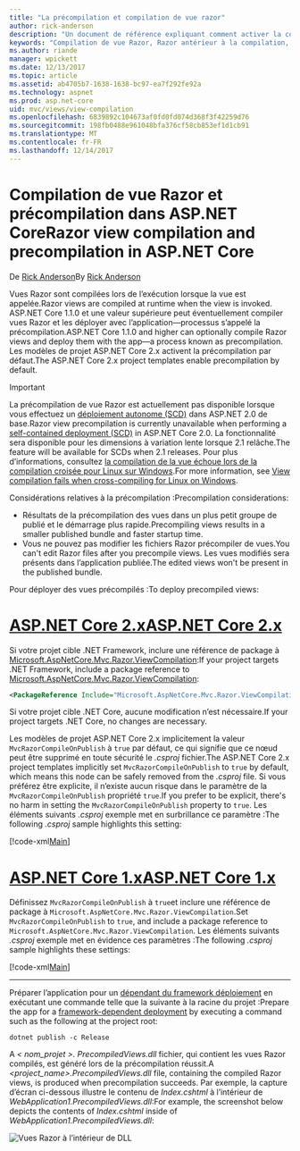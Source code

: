 ```yaml
---
title: "La précompilation et compilation de vue razor"
author: rick-anderson
description: "Un document de référence expliquant comment activer la compilation de vue MVC Razor et précompilation dans les applications ASP.NET Core."
keywords: "Compilation de vue Razor, Razor antérieur à la compilation, la précompilation de Razor ASP.NET Core"
ms.author: riande
manager: wpickett
ms.date: 12/13/2017
ms.topic: article
ms.assetid: ab4705b7-1638-1638-bc97-ea7f292fe92a
ms.technology: aspnet
ms.prod: asp.net-core
uid: mvc/views/view-compilation
ms.openlocfilehash: 6839892c104673af0fd0fd074d368f3f42259d76
ms.sourcegitcommit: 198fb0488e961048bfa376cf58cb853ef1d1cb91
ms.translationtype: MT
ms.contentlocale: fr-FR
ms.lasthandoff: 12/14/2017
---
```

# <a name="razor-view-compilation-and-precompilation-in-aspnet-core"></a><span data-ttu-id="725ee-104">Compilation de vue Razor et précompilation dans ASP.NET Core</span><span class="sxs-lookup"><span data-stu-id="725ee-104">Razor view compilation and precompilation in ASP.NET Core</span></span>

<span data-ttu-id="725ee-105">De [Rick Anderson](https://twitter.com/RickAndMSFT)</span><span class="sxs-lookup"><span data-stu-id="725ee-105">By [Rick Anderson](https://twitter.com/RickAndMSFT)</span></span>

<span data-ttu-id="725ee-106">Vues Razor sont compilées lors de l’exécution lorsque la vue est appelée.</span><span class="sxs-lookup"><span data-stu-id="725ee-106">Razor views are compiled at runtime when the view is invoked.</span></span> <span data-ttu-id="725ee-107">ASP.NET Core 1.1.0 et une valeur supérieure peut éventuellement compiler vues Razor et les déployer avec l’application&mdash;processus s’appelé la précompilation.</span><span class="sxs-lookup"><span data-stu-id="725ee-107">ASP.NET Core 1.1.0 and higher can optionally compile Razor views and deploy them with the app&mdash;a process known as precompilation.</span></span> <span data-ttu-id="725ee-108">Les modèles de projet ASP.NET Core 2.x activent la précompilation par défaut.</span><span class="sxs-lookup"><span data-stu-id="725ee-108">The ASP.NET Core 2.x project templates enable precompilation by default.</span></span>

> [!IMPORTANT]
> <span data-ttu-id="725ee-109">La précompilation de vue Razor est actuellement pas disponible lorsque vous effectuez un [déploiement autonome (SCD)](/dotnet/core/deploying/#self-contained-deployments-scd) dans ASP.NET 2.0 de base.</span><span class="sxs-lookup"><span data-stu-id="725ee-109">Razor view precompilation is currently unavailable when performing a [self-contained deployment (SCD)](/dotnet/core/deploying/#self-contained-deployments-scd) in ASP.NET Core 2.0.</span></span> <span data-ttu-id="725ee-110">La fonctionnalité sera disponible pour les dimensions à variation lente lorsque 2.1 relâche.</span><span class="sxs-lookup"><span data-stu-id="725ee-110">The feature will be available for SCDs when 2.1 releases.</span></span> <span data-ttu-id="725ee-111">Pour plus d’informations, consultez [la compilation de la vue échoue lors de la compilation croisée pour Linux sur Windows](https://github.com/aspnet/MvcPrecompilation/issues/102).</span><span class="sxs-lookup"><span data-stu-id="725ee-111">For more information, see [View compilation fails when cross-compiling for Linux on Windows](https://github.com/aspnet/MvcPrecompilation/issues/102).</span></span>

<span data-ttu-id="725ee-112">Considérations relatives à la précompilation :</span><span class="sxs-lookup"><span data-stu-id="725ee-112">Precompilation considerations:</span></span>

* <span data-ttu-id="725ee-113">Résultats de la précompilation des vues dans un plus petit groupe de publié et le démarrage plus rapide.</span><span class="sxs-lookup"><span data-stu-id="725ee-113">Precompiling views results in a smaller published bundle and faster startup time.</span></span>
* <span data-ttu-id="725ee-114">Vous ne pouvez pas modifier les fichiers Razor précompiler de vues.</span><span class="sxs-lookup"><span data-stu-id="725ee-114">You can't edit Razor files after you precompile views.</span></span> <span data-ttu-id="725ee-115">Les vues modifiés sera présents dans l’application publiée.</span><span class="sxs-lookup"><span data-stu-id="725ee-115">The edited views won't be present in the published bundle.</span></span> 

<span data-ttu-id="725ee-116">Pour déployer des vues précompilés :</span><span class="sxs-lookup"><span data-stu-id="725ee-116">To deploy precompiled views:</span></span>

# <a name="aspnet-core-2xtabaspnetcore2x"></a>[<span data-ttu-id="725ee-117">ASP.NET Core 2.x</span><span class="sxs-lookup"><span data-stu-id="725ee-117">ASP.NET Core 2.x</span></span>](#tab/aspnetcore2x)

<span data-ttu-id="725ee-118">Si votre projet cible .NET Framework, inclure une référence de package à [Microsoft.AspNetCore.Mvc.Razor.ViewCompilation](https://www.nuget.org/packages/Microsoft.AspNetCore.Mvc.Razor.ViewCompilation/):</span><span class="sxs-lookup"><span data-stu-id="725ee-118">If your project targets .NET Framework, include a package reference to [Microsoft.AspNetCore.Mvc.Razor.ViewCompilation](https://www.nuget.org/packages/Microsoft.AspNetCore.Mvc.Razor.ViewCompilation/):</span></span>

```xml
<PackageReference Include="Microsoft.AspNetCore.Mvc.Razor.ViewCompilation" Version="2.0.0" PrivateAssets="All" />
```

<span data-ttu-id="725ee-119">Si votre projet cible .NET Core, aucune modification n’est nécessaire.</span><span class="sxs-lookup"><span data-stu-id="725ee-119">If your project targets .NET Core, no changes are necessary.</span></span>

<span data-ttu-id="725ee-120">Les modèles de projet ASP.NET Core 2.x implicitement la valeur `MvcRazorCompileOnPublish` à `true` par défaut, ce qui signifie que ce nœud peut être supprimé en toute sécurité le *.csproj* fichier.</span><span class="sxs-lookup"><span data-stu-id="725ee-120">The ASP.NET Core 2.x project templates implicitly set `MvcRazorCompileOnPublish` to `true` by default, which means this node can be safely removed from the *.csproj* file.</span></span> <span data-ttu-id="725ee-121">Si vous préférez être explicite, il n’existe aucun risque dans le paramètre de la `MvcRazorCompileOnPublish` propriété `true`.</span><span class="sxs-lookup"><span data-stu-id="725ee-121">If you prefer to be explicit, there's no harm in setting the `MvcRazorCompileOnPublish` property to `true`.</span></span> <span data-ttu-id="725ee-122">Les éléments suivants *.csproj* exemple met en surbrillance ce paramètre :</span><span class="sxs-lookup"><span data-stu-id="725ee-122">The following *.csproj* sample highlights this setting:</span></span>

[!code-xml[Main](view-compilation\sample\MvcRazorCompileOnPublish2.csproj?highlight=5)]

# <a name="aspnet-core-1xtabaspnetcore1x"></a>[<span data-ttu-id="725ee-123">ASP.NET Core 1.x</span><span class="sxs-lookup"><span data-stu-id="725ee-123">ASP.NET Core 1.x</span></span>](#tab/aspnetcore1x)

<span data-ttu-id="725ee-124">Définissez `MvcRazorCompileOnPublish` à `true`et inclure une référence de package à `Microsoft.AspNetCore.Mvc.Razor.ViewCompilation`.</span><span class="sxs-lookup"><span data-stu-id="725ee-124">Set `MvcRazorCompileOnPublish` to `true`, and include a package reference to `Microsoft.AspNetCore.Mvc.Razor.ViewCompilation`.</span></span> <span data-ttu-id="725ee-125">Les éléments suivants *.csproj* exemple met en évidence ces paramètres :</span><span class="sxs-lookup"><span data-stu-id="725ee-125">The following *.csproj* sample highlights these settings:</span></span>

[!code-xml[Main](view-compilation\sample\MvcRazorCompileOnPublish.csproj?highlight=5,12)]

---

<span data-ttu-id="725ee-126">Préparer l’application pour un [dépendant du framework déploiement](/dotnet/core/deploying/#framework-dependent-deployments-fdd) en exécutant une commande telle que la suivante à la racine du projet :</span><span class="sxs-lookup"><span data-stu-id="725ee-126">Prepare the app for a [framework-dependent deployment](/dotnet/core/deploying/#framework-dependent-deployments-fdd) by executing a command such as the following at the project root:</span></span>

```console
dotnet publish -c Release
```

<span data-ttu-id="725ee-127">A *< nom_projet >. PrecompiledViews.dll* fichier, qui contient les vues Razor compilés, est généré lors de la précompilation réussit.</span><span class="sxs-lookup"><span data-stu-id="725ee-127">A *<project_name>.PrecompiledViews.dll* file, containing the compiled Razor views, is produced when precompilation succeeds.</span></span> <span data-ttu-id="725ee-128">Par exemple, la capture d’écran ci-dessous illustre le contenu de *Index.cshtml* à l’intérieur de *WebApplication1.PrecompiledViews.dll*:</span><span class="sxs-lookup"><span data-stu-id="725ee-128">For example, the screenshot below depicts the contents of *Index.cshtml* inside of *WebApplication1.PrecompiledViews.dll*:</span></span>

![Vues Razor à l’intérieur de DLL](view-compilation/_static/razor-views-in-dll.png)
